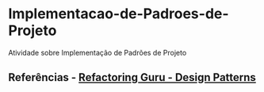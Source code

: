 # Implementacao-de-Padroes-de-Projeto
Atividade sobre Implementação de Padrões de Projeto







## Referências - [Refactoring Guru - Design Patterns](https://refactoring.guru/pt-br/design-patterns)
